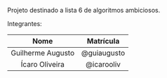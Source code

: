 Projeto destinado a lista 6 de algoritmos ambiciosos.

Integrantes:

| Nome              | Matrícula   |
|:-----------------:|:-----------:|
| Guilherme Augusto | @guiaugusto |
| Ícaro Oliveira    | @icarooliv  |
